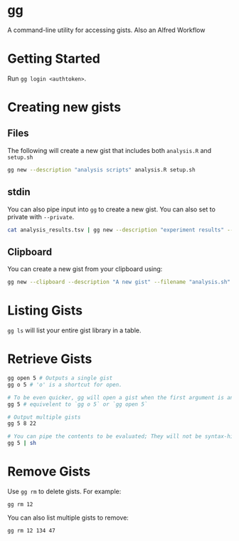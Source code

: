 # gg

A command-line utility for accessing gists. Also an Alfred Workflow

# Getting Started

Run `gg login <authtoken>`.

# Creating new gists

## Files

The following will create a new gist that includes both `analysis.R` and `setup.sh`

```bash
gg new --description "analysis scripts" analysis.R setup.sh 
```

## stdin

You can also pipe input into `gg` to create a new gist. You can also set to private with `--private`.

```bash
cat analysis_results.tsv | gg new --description "experiment results" --private
```

## Clipboard

You can create a new gist from your clipboard using:

```bash
gg new --clipboard --description "A new gist" --filename "analysis.sh"
```

# Listing Gists

`gg ls` will list your entire gist library in a table.

# Retrieve Gists

```bash
gg open 5 # Outputs a single gist
gg o 5 # 'o' is a shortcut for open.

# To be even quicker, gg will open a gist when the first argument is an integer.
gg 5 # equivelent to `gg o 5` or `gg open 5`

# Output multiple gists
gg 5 8 22

# You can pipe the contents to be evaluated; They will not be syntax-highlighted
gg 5 | sh
```

# Remove Gists

Use `gg rm` to delete gists. For example:

`gg rm 12`

You can also list multiple gists to remove:

`gg rm 12 134 47`


